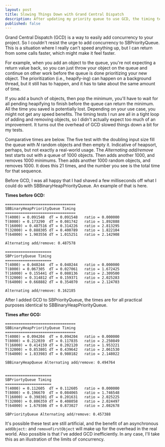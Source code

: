 ```yaml
---
layout: post
title: Slowing Things Down with Grand Central Dispatch
description: After updating my priority queue to use GCD, the timing tests indicate it actually slowed down slightly.
published: false
---
```


Grand Central Dispatch (GCD) is a way to easily add concurrency to your project. So I
couldn't resist the urge to add concurrency to SBPriorityQueue. This is a situation where
I really can't speed anything up, but I can return from some calls faster, which might
make it feel faster.

For example, when you add an object to the queue, you're not expecting a return value
back, so you can just throw your object on the queue and continue on other work before the
queue is done prioritizing your new object. The prioritization (i.e., heapify-ing) can
happen on a background thread, but it still has to happen, and it has to take about the
same amount of time.

If you add a bunch of objects, then pop the minimum, you'll have to wait for all pending
heapifying to finish before the queue can return the minimum. All the time you saved is
potentially lost. Depending on your use case, you might not get any speed benefits. The
timing tests I run are all in a tight loop of adding and removing objects, so I didn't
actually expect too much of an improvement. It turns out the overhead of GCD slowed things
down a bit for my tests.

Comparative times are below. The five test with the doubling input size fill the queue
with _N_ random objects and then empty it. Indicative of heapsort, perhaps, but not
exactly a real-world usage. The _Alternating add/remove_ test starts out with a queue of
1000 objects. Then adds another 1000, and removes 1000 minimums. Then adds another 1000
random objects, and removes 1000. It does this 21 times, and the number you see is the
total time for that sequence.

Before GCD, I was all happy that I had shaved a few milliseconds off what I could do with
SBBinaryHeapPriorityQueue. An example of that is here.

**Times before GCD:**

    ================================
    SBBinaryHeapPriorityQueue Timing
    ================================
    T(4000) = 0.091548	dT = 0.091548	ratio = 0.000000
    T(8000) = 0.173290	dT = 0.081742	ratio = 1.892888
    T(16000) = 0.487516	dT = 0.314226	ratio = 2.813295
    T(32000) = 0.888305	dT = 0.400789	ratio = 1.822104
    T(64000) = 1.903556	dT = 1.015251	ratio = 2.142908
    
    Alternating add/remove: 0.487578
    
    =====================
    SBPriortyQueue Timing
    =====================
    T(4000) = 0.040244	dT = 0.040244	ratio = 0.000000
    T(8000) = 0.067305	dT = 0.027061	ratio = 1.672425
    T(16000) = 0.155441	dT = 0.088136	ratio = 2.309500
    T(32000) = 0.314812	dT = 0.159371	ratio = 2.025283
    T(64000) = 0.668882	dT = 0.354070	ratio = 2.124703
    
    Alternating add/remove: 0.162185


After I added GCD to SBPriorityQueue, the times are for all practical purposes identical
to SBBinaryHeapPriorityQueue.

**Times after GCG:**

    ================================
    SBBinaryHeapPriorityQueue Timing
    ================================
    T(4000) = 0.094204	dT = 0.094204	ratio = 0.000000
    T(8000) = 0.212039	dT = 0.117835	ratio = 2.250849
    T(16000) = 0.414159	dT = 0.202120	ratio = 1.953221
    T(32000) = 0.853801	dT = 0.439642	ratio = 2.061530
    T(64000) = 1.833983	dT = 0.980182	ratio = 2.148022
    
    SBBinaryHeapQueue Alternating add/remove: 0.494764


    =====================
    SBPriortyQueue Timing
    =====================
    T(4000) = 0.112605	dT = 0.112605	ratio = 0.000000
    T(8000) = 0.196670	dT = 0.084065	ratio = 1.746548
    T(16000) = 0.398301	dT = 0.201631	ratio = 2.025225
    T(32000) = 0.806359	dT = 0.408058	ratio = 2.024497
    T(64000) = 1.679386	dT = 0.873027	ratio = 2.082678
    
    SBPriorityQueue Alternating add/remove: 0.457388

It's possible these test are still artificial, and the benefit of an asynchronous
`addObject:` and `removeFirstObject` will make up for the overhead in the real world. Also
possible is that I've added GCD inefficiently. In any case, I'll take this as an
illustration of the limits of concurrency.
